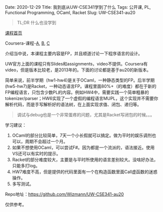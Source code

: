 Date: 2020-12-29
Title: 我到底从UW-CSE341学到了什么
Tags: 公开课, PL, Functional Programming, OCaml, Racket
Slug: UW-CSE341-au20

> TL;DR 什么也没学到

[课程首页][1]

Coursera-课程-[A][2], [B][3], [C][4]

介绍当中说，本课程主要内容是FP，并且顺道讨论一下程序语言的设计。

UW官方上面的课程只有Slides和assignments，video不提供。Coursera有video，但是版本比较老，是2013年的。下面的讨论都是基于au20的新版本。

简单来说，前半学期（hw1-hw4)是关于OCaml，一种静态类型的FP。后半学期(hw5-hw7)是Racket，一种动态语言FP。课程里面80%+（的难度）都在于新的FP编程语言，只包含少数PL的内容。例如HW4中，需要实践一个简单粗暴的tokenizer/parser；HW6实现了一个虚假的编程语言MUPL，这个实现并不需要你解析代码，而是手写解析好的语法树，在上面实现求值、闭包、递归等。

> 调试与debug也是一个非常蛋疼的问题，尤其是Racket写闭包的时候。。。

学习建议：

1. OCaml的部分比较简单，7天一个小长假就可以搞定。做为平时的娱乐调剂也可以，周期不会超过一个月。
2. 如果不想使用OCaml，可以尝试F#。因为都是一个流派的，语法接近。使用VS还可以有实时的提示。
3. Racket的部分难度较大，主要是与平时所使用的语言差别较大。没啥好办法，只能多打log。
4. HW7难度不高，但是提供的代码里面有一个在构造函数里面Call虚函数的迷惑操作。
5. 多写测试。

Repo地址：https://github.com/Wizmann/UW-CSE341-au20

仅供参考。


[1]: https://sites.google.com/cs.washington.edu/cse341au20/home
[2]: https://www.coursera.org/learn/programming-languages
[3]: https://www.coursera.org/learn/programming-languages-part-b
[4]: https://www.coursera.org/learn/programming-languages-part-c
